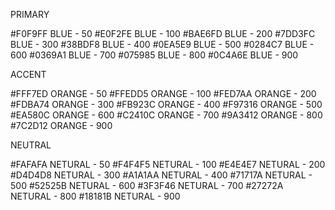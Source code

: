 PRIMARY

#F0F9FF BLUE - 50
#E0F2FE BLUE - 100
#BAE6FD BLUE - 200
#7DD3FC BLUE - 300
#38BDF8 BLUE - 400
#0EA5E9 BLUE - 500
#0284C7 BLUE - 600
#0369A1 BLUE - 700
#075985 BLUE - 800
#0C4A6E BLUE - 900

ACCENT

#FFF7ED ORANGE - 50
#FFEDD5 ORANGE - 100
#FED7AA ORANGE - 200
#FDBA74 ORANGE - 300
#FB923C ORANGE - 400
#F97316 ORANGE - 500
#EA580C ORANGE - 600
#C2410C ORANGE - 700
#9A3412 ORANGE - 800
#7C2D12 ORANGE - 900

NEUTRAL

#FAFAFA NETURAL - 50
#F4F4F5 NETURAL - 100
#E4E4E7 NETURAL - 200
#D4D4D8 NETURAL - 300
#A1A1AA NETURAL - 400
#71717A NETURAL - 500
#52525B NETURAL - 600
#3F3F46 NETURAL - 700
#27272A NETURAL - 800
#18181B NETURAL - 900
